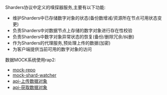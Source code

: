Sharders协议中定义的嗅探器服务,主要有以下功能:
* 维护Sharders中已存储数字对象的状态(备份数增减/资源所在节点可用状态变更)
* 负责Sharders中对数据节点上存储的数字对象进行存在性校验
* 负责Sharders中数字对象异常状态的恢复(备份/删除冗余/纠删)
* 作为Sharders的代理服务,预处理上传的数据(加密)
* 为客户端提供当前可用的数字对象的访问

数据MOCK系统使用rap2:
* [mock-repo](http://rap2.taobao.org/repository/editor?id=1634)
* [mock-shard-watcher](http://rap2.taobao.org/repository/editor?id=1634&mod=2602)
* [api-上传数据对象](http://rap2api.taobao.org/app/mock/1634/POST//store/save)
* [api-获取数据对象](http://rap2api.taobao.org/app/mock/1634/POST//store?)